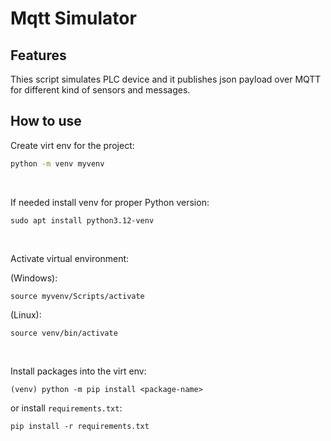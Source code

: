 # Mqtt Simulator

## Features
Thies script simulates PLC device and
it publishes json payload over MQTT 
for different kind of sensors and messages.

## How to use

Create virt env for the project:
```sh
python -m venv myvenv
```
<br>

If needed install venv for proper Python version:
```
sudo apt install python3.12-venv
```
<br>

Activate virtual environment:

(Windows):
```
source myvenv/Scripts/activate
```

(Linux):
```
source venv/bin/activate
```
<br>

Install packages into the virt env:
```
(venv) python -m pip install <package-name>
```
or install `requirements.txt`:
```
pip install -r requirements.txt
```